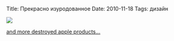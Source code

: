 Title: Прекрасно изуродованное
Date: 2010-11-18
Tags: дизайн

<div class="text"><p><img src="http://dl.dropbox.com/u/140528/site/appledestroyed.jpg" /></p>
<p><a href="http://www.fubiz.net/2010/11/15/apple-destroyed-products/">and more destroyed apple products...</a></p></div>